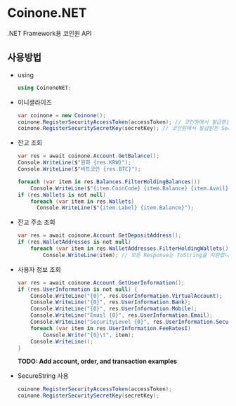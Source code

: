 # Coinone.NET
.NET Framework용 코인원 API

## 사용방법

* using

  ```csharp
  using CoinoneNET;
  ```

* 이니셜라이즈

  ```csharp
  var coinone = new Coinone();
  coinone.RegisterSecurityAccessToken(accessToken); // 코인원에서 발급받은 AccessToken
  coinone.RegisterSecuritySecretKey(secretKey); // 코인원에서 발급받은 SecretKey
  ```

- 잔고 조회

  ```csharp
  var res = await coinone.Account.GetBalance();
  Console.WriteLine($"원화 {res.KRW}");
  Console.WriteLine($"비트코인 {res.BTC}");
  
  foreach (var item in res.Balances.FilterHoldingBalances())
      Console.WriteLine($"{item.CoinCode} {item.Balance} {item.Avail}");
  if (res.Wallets is not null)
      foreach (var item in res.Wallets)
  		Console.WriteLine($"{item.Label} {item.Balance}");
  ```

- 잔고 주소 조회

  ```csharp
  var res = await coinone.Account.GetDepositAddress();
  if (res.WalletAddresses is not null)
      foreach (var item in res.WalletAddresses.FilterHoldingWallets())
          Console.WriteLine(item); // 모든 Response는 ToString을 지원합니다.
  ```

- 사용자 정보 조회

  ```csharp
  var res = await coinone.Account.GetUserInformation();
  if (res.UserInformation is not null) {
      Console.WriteLine("{0}", res.UserInformation.VirtualAccount);
      Console.WriteLine("{0}", res.UserInformation.Bank);
      Console.WriteLine("{0}", res.UserInformation.Mobile);
      Console.WriteLine("Email {0}", res.UserInformation.Email);
      Console.WriteLine("SecurityLevel {0}", res.UserInformation.SecurityLevel.ToString());
      foreach (var item in res.UserInformation.FeeRatesI)
          Console.Write("{0}\t", item);
      Console.WriteLine();
  }
  ```
  **TODO: Add account, order, and transaction examples**

* SecureString 사용

  ```csharp
  coinone.RegisterSecurityAccessToken(accessToken);
  coinone.RegisterSecuritySecretKey(secretKey);
  ```
